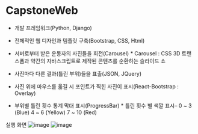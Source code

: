 # CapstoneWeb

- 개발 프레임워크(Python, Django)

- 전체적인 웹 디자인과 템플릿 구축(Bootstrap, CSS,  Html)

- 서버로부터 받은 운동자의 사진들을 회전(Carousel)
       * Carousel : CSS 3D 트랜스폼과 약간의 자바스크립트로 제작된 콘텐츠를 순환하는 슬라이드 쇼
       
- 사진마다 다른 결과(틀린 부위)들을 표출(JSON, JQuery)

- 사진 위에 마우스를 옮길 시 포인트가 찍힌 사진이 표시(React-Bootstrap : Overlay)

- 부위별 틀린 횟수 통계 막대 표시(ProgressBar)
       * 틀린 횟수 별 색깔 표시– 0 ~ 3 (Blue) 4 ~ 6 (Yellow) 7 ~ 10 (Red)

실행 화면
![image](https://user-images.githubusercontent.com/28725891/50349877-91b4aa80-0580-11e9-851a-f66820e2e4ff.png)
![image](https://user-images.githubusercontent.com/28725891/50349891-9aa57c00-0580-11e9-81e4-d88de91a7d66.png)
